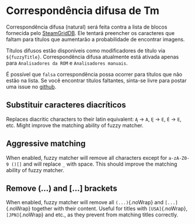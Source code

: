 # Correspondência difusa de Tm

Correspondência difusa (natural) será feita contra a lista de blocos fornecida pelo [SteamGridDB](http://www.steamgriddb.com/). Ele tentará preencher os caracteres que faltam para títulos que aumentarão a probabilidade de encontrar imagens.

Títulos difusos estão disponíveis como modificadores de título via `${fuzzyTitle}`. Correspondência difusa atualmente está ativada apenas para `Analisadores da ROM` e `Analisadores manuais`.

É possível que `falsa` correspondência possa ocorrer para títulos que não estão na lista. Se você encontrar títulos faltantes, sinta-se livre para postar uma issue no [github](https://github.com/FrogTheFrog/steam-rom-manager/issues).

## Substituir caracteres diacríticos

Replaces diacritic characters to their latin equivalent: `Ą` -> `A`, `Ę` -> `E`, `Ė` -> `E`, etc. Might improve the matching ability of fuzzy matcher.

## Aggressive matching

When enabled, fuzzy matcher will remove all characters except for `a-zA-Z0-9 ()[]` and will replace `_` with space. This should improve the matching ability of fuzzy matcher.

## Remove (...) and [...] brackets

When enabled, fuzzy matcher will remove all `(...)`{.noWrap} and `[...]`{.noWrap} together with their content. Useful for titles with `[USA]`{.noWrap}, `[JPN]`{.noWrap} and etc., as they prevent from matching titles correctly.
